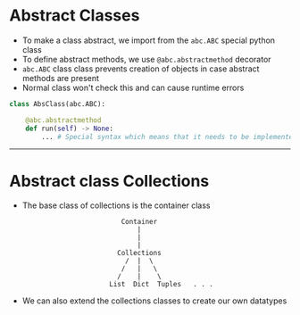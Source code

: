 # Abstract Classes
* To make a class abstract, we import from the ```abc.ABC``` special python class
* To define abstract methods, we use ```@abc.abstractmethod``` decorator
* ```abc.ABC``` class class prevents creation of objects in case abstract methods are present
* Normal class won't check this and can cause runtime errors
```python
class AbsClass(abc.ABC):

    @abc.abstractmethod
    def run(self) -> None:
        ... # Special syntax which means that it needs to be implemented
```
---
# Abstract class Collections
* The base class of collections is the container class
```
                            Container
                                |
                                |
                                |
                           Collections
                             /  |  \ 
                            /   |   \
                           /    |    \
                         List  Dict  Tuples   . . . 
```
* We can also extend the collections classes to create our own datatypes
